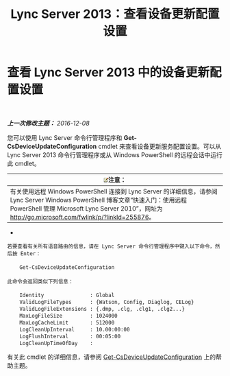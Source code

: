 ﻿---
title: Lync Server 2013：查看设备更新配置设置
TOCTitle: 查看设备更新配置设置
ms:assetid: aa6a70a9-bd77-4606-b797-ea6a3bab9cf2
ms:mtpsurl: https://technet.microsoft.com/zh-cn/library/JJ994059(v=OCS.15)
ms:contentKeyID: 52061101
ms.date: 12/10/2016
mtps_version: v=OCS.15
ms.translationtype: HT
---

# 查看 Lync Server 2013 中的设备更新配置设置

 

_**上一次修改主题：** 2016-12-08_

您可以使用 Lync Server 命令行管理程序和 **Get-CsDeviceUpdateConfiguration** cmdlet 来查看设备更新服务配置设置。可以从 Lync Server 2013 命令行管理程序或从 Windows PowerShell 的远程会话中运行此 cmdlet。

<table>
<thead>
<tr class="header">
<th><img src="images/Dn783119.note(OCS.15).gif" title="note" alt="note" />注意：</th>
</tr>
</thead>
<tbody>
<tr class="odd">
<td>有关使用远程 Windows PowerShell 连接到 Lync Server 的详细信息，请参阅 Lync Server Windows PowerShell 博客文章“快速入门：使用远程 PowerShell 管理 Microsoft Lync Server 2010”，网址为 <a href="http://go.microsoft.com/fwlink/p/?linkid=255876">http://go.microsoft.com/fwlink/p/?linkId=255876</a>。</td>
</tr>
</tbody>
</table>




  - 
    
    若要查看有关所有语音路由的信息，请在 Lync Server 命令行管理程序中键入以下命令，然后按 Enter：
    
        Get-CsDeviceUpdateConfiguration
    
    此命令会返回类似下列信息：
    
        Identity               : Global
        ValidLogFileTypes      : {Watson, Config, Diaglog, CELog}
        ValidLogFileExtensions : {.dmp, .clg, .clg1, .clg2...}
        MaxLogFileSize         : 1024000
        MaxLogCacheLimit       : 512000
        LogCleanUpInterval     : 10.00:00:00
        LogFlushInterval       : 00:05:00
        LogCleanUpTimeOfDay    :

有关此 cmdlet 的详细信息，请参阅 [Get-CsDeviceUpdateConfiguration](get-csdeviceupdateconfiguration.md) 上的帮助主题。

